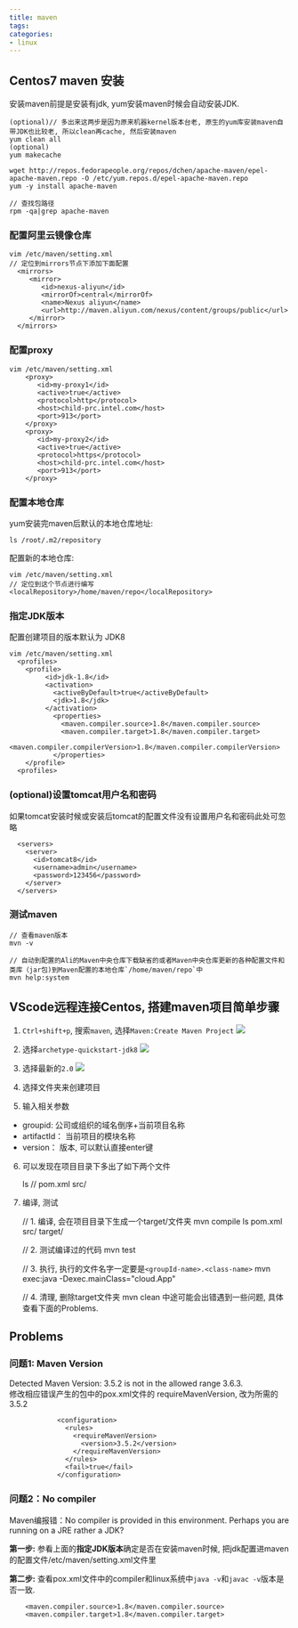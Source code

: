 ```yaml
---
title: maven
tags: 
categories:
- linux
---
```


## Centos7 maven 安装

安装maven前提是安装有jdk, yum安装maven时候会自动安装JDK.

	(optional)// 多出来这两步是因为原来机器kernel版本台老, 原生的yum库安装maven自带JDK也比较老, 所以clean再cache, 然后安装maven
	yum clean all
	(optional)
	yum makecache
	
	wget http://repos.fedorapeople.org/repos/dchen/apache-maven/epel-apache-maven.repo -O /etc/yum.repos.d/epel-apache-maven.repo
	yum -y install apache-maven
	
	// 查找包路径
	rpm -qa|grep apache-maven

### 配置阿里云镜像仓库

	vim /etc/maven/setting.xml
	// 定位到mirrors节点下添加下面配置
	  <mirrors>
	     <mirror>
	        <id>nexus-aliyun</id>
	        <mirrorOf>central</mirrorOf>
	        <name>Nexus aliyun</name>
	        <url>http://maven.aliyun.com/nexus/content/groups/public</url>
	     </mirror>
	  </mirrors>

### 配置proxy

	vim /etc/maven/setting.xml
	    <proxy>
	       <id>my-proxy1</id>
	       <active>true</active>
	       <protocol>http</protocol>
	       <host>child-prc.intel.com</host>
	       <port>913</port>
	    </proxy>
	    <proxy>
	       <id>my-proxy2</id>
	       <active>true</active>
	       <protocol>https</protocol>
	       <host>child-prc.intel.com</host>
	       <port>913</port>
	    </proxy>

### 配置本地仓库
yum安装完maven后默认的本地仓库地址:

	ls /root/.m2/repository

配置新的本地仓库:

	vim /etc/maven/setting.xml
	// 定位到这个节点进行编写
	<localRepository>/home/maven/repo</localRepository>

### 指定JDK版本
配置创建项目的版本默认为 JDK8

	vim /etc/maven/setting.xml
	  <profiles>
	    <profile>    
	         <id>jdk-1.8</id>    
	         <activation>    
	           <activeByDefault>true</activeByDefault>    
	           <jdk>1.8</jdk>    
	         </activation>    
	           <properties>    
	             <maven.compiler.source>1.8</maven.compiler.source>    
	             <maven.compiler.target>1.8</maven.compiler.target>    
	             <maven.compiler.compilerVersion>1.8</maven.compiler.compilerVersion>    
	           </properties>    
	    </profile>
	  <profiles>

### (optional)设置tomcat用户名和密码
如果tomcat安装时候或安装后tomcat的配置文件没有设置用户名和密码此处可忽略

	  <servers>
	    <server>
	      <id>tomcat8</id>
	      <username>admin</username>
	      <password>123456</password>
	    </server>
	  </servers>

### 测试maven

	// 查看maven版本
	mvn -v
	
	// 自动到配置的Ali的Maven中央仓库下载缺省的或者Maven中央仓库更新的各种配置文件和类库（jar包)到Maven配置的本地仓库`/home/maven/repo`中
	mvn help:system

## VScode远程连接Centos, 搭建maven项目简单步骤

1. `Ctrl+shift+p`, 搜索`maven`, 选择`Maven:Create Maven Project`
![](1.PNG)
2. 选择`archetype-quickstart-jdk8`
![](2.PNG)
3. 选择最新的`2.0`
![](3.PNG)
4. 选择文件夹来创建项目

5. 输入相关参数

 * groupid: 公司或组织的域名倒序+当前项目名称
 * artifactId： 当前项目的模块名称
 * version： 版本, 可以默认直接enter键

6. 可以发现在项目目录下多出了如下两个文件


	ls /<Project path>/
	pom.xml src/

7. 编译, 测试


	// 1. 编译, 会在项目目录下生成一个target/文件夹
	mvn compile
	ls 
	pom.xml  src/  target/
	
	// 2. 测试编译过的代码
	mvn test
	
	// 3. 执行, 执行的文件名字一定要是`<groupId-name>.<class-name>`
	mvn exec:java -Dexec.mainClass="cloud.App"
	
	// 4. 清理, 删除target文件夹
	mvn clean
中途可能会出错遇到一些问题, 具体查看下面的Problems.


## Problems

### 问题1: Maven Version
Detected Maven Version: 3.5.2 is not in the allowed range 3.6.3.  
修改相应错误产生的包中的pox.xml文件的 requireMavenVersion, 改为所需的3.5.2

	            <configuration>
	              <rules>
	                <requireMavenVersion>
	                  <version>3.5.2</version>
	                </requireMavenVersion>
	              </rules>
	              <fail>true</fail>
	            </configuration>
### 问题2：No compiler
Maven编报错：No compiler is provided in this environment. Perhaps you are running on a JRE rather a JDK?  

**第一步:** 参看上面的**指定JDK版本**确定是否在安装maven时候, 把jdk配置进maven的配置文件/etc/maven/setting.xml文件里

**第二步:** 查看pox.xml文件中的compiler和linux系统中`java -v`和`javac -v`版本是否一致.

	    <maven.compiler.source>1.8</maven.compiler.source>
	    <maven.compiler.target>1.8</maven.compiler.target>



